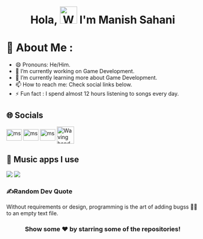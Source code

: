 

<h1 align="center"> Hola, <img src="https://raw.githubusercontent.com/nixin72/nixin72/master/wave.gif" 
         alt="Waving hand animated gif"
         height="45"
         width="45" /> I'm Manish Sahani</h1>


# 💫 About Me :
- 😄 Pronouns: He/Him.
- 🔭 I’m currently working on Game Development.
- 🌱 I’m currently learning more about Game Development.
- 📫 How to reach me: Check social links below.
- ⚡ Fun fact : I spend almost 12 hours listening to songs every day.

## 🌐 Socials
<p align="left">
<a href="https://www.linkedin.com/in/manish-Sahani-ms/" target="blank"><img align="center" src="https://raw.githubusercontent.com/rahuldkjain/github-profile-readme-generator/master/src/images/icons/Social/linked-in-alt.svg" alt="ms" height="30" width="40" /></a>
<a href="https://www.facebook.com/profile.php?id=100090392378201" target="blank"><img align="center" src="https://raw.githubusercontent.com/rahuldkjain/github-profile-readme-generator/master/src/images/icons/Social/facebook.svg" alt="ms" height="30" width="40" /></a>
<a href="https://www.instagram.com/ig_manish_xx/" target="blank"><img align="center" src="https://raw.githubusercontent.com/rahuldkjain/github-profile-readme-generator/master/src/images/icons/Social/instagram.svg" alt="ms" height="30" width="40" /></a>
         <a href="https://www.instagram.com/ig_manish_xx/" target="blank"><img src="https://github.com/MANISH-SAHANI/MANISH-SAHANI/assets/91081774/22c6f086-bba7-4556-b3b9-3083eb17a1b9" 
         alt="Waving hand animated gif"
         height="45"
         width="45" align="center"/></a>

</p>






## 🎵 Music apps I use
<img src="https://img.shields.io/badge/Spotify-1ED760?&style=for-the-badge&logo=spotify&logoColor=white"/> <img src="https://img.shields.io/badge/YouTube_Music-FF0000?style=for-the-badge&logo=youtube-music&logoColor=white"/>

### ✍️Random Dev Quote
Without requirements or design, programming is the art of adding bugss 🐞🐞 to an empty text file.

<div align="center">

### Show some ❤️ by starring some of the repositories!

</div>


